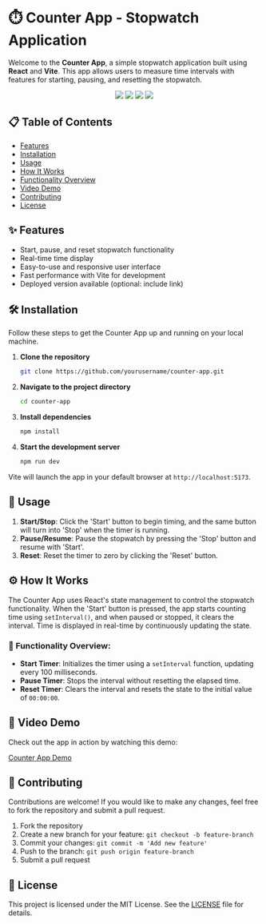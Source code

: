 # ⏱️ Counter App - Stopwatch Application

Welcome to the **Counter App**, a simple stopwatch application built using **React** and **Vite**. This app allows users to measure time intervals with features for starting, pausing, and resetting the stopwatch.

<p align="center">
  <img src="https://img.shields.io/badge/React-17.0.2-blue?style=for-the-badge&logo=react"/>
  <img src="https://img.shields.io/badge/Vite-3.0-646CFF?style=for-the-badge&logo=vite"/>
  <img src="https://img.shields.io/badge/npm-v8.5.5-red?style=for-the-badge&logo=npm"/>
  <img src="https://img.shields.io/badge/License-MIT-green.svg?style=for-the-badge"/>
</p>

## 📋 Table of Contents
- [Features](#features)
- [Installation](#installation)
- [Usage](#usage)
- [How It Works](#how-it-works)
- [Functionality Overview](#functionality-overview)
- [Video Demo](#video-demo)
- [Contributing](#contributing)
- [License](#license)

## ✨ Features

- Start, pause, and reset stopwatch functionality
- Real-time time display
- Easy-to-use and responsive user interface
- Fast performance with Vite for development
- Deployed version available (optional: include link)

## 🛠️ Installation

Follow these steps to get the Counter App up and running on your local machine.

1. **Clone the repository**
    ```bash
    git clone https://github.com/yourusername/counter-app.git
    ```
2. **Navigate to the project directory**
    ```bash
    cd counter-app
    ```
3. **Install dependencies**
    ```bash
    npm install
    ```
4. **Start the development server**
    ```bash
    npm run dev
    ```

Vite will launch the app in your default browser at `http://localhost:5173`.

## 🚀 Usage

1. **Start/Stop**: Click the 'Start' button to begin timing, and the same button will turn into 'Stop' when the timer is running.
2. **Pause/Resume**: Pause the stopwatch by pressing the 'Stop' button and resume with 'Start'.
3. **Reset**: Reset the timer to zero by clicking the 'Reset' button.

## ⚙️ How It Works

The Counter App uses React's state management to control the stopwatch functionality. When the 'Start' button is pressed, the app starts counting time using `setInterval()`, and when paused or stopped, it clears the interval. Time is displayed in real-time by continuously updating the state.

### 🔧 Functionality Overview:
- **Start Timer**: Initializes the timer using a `setInterval` function, updating every 100 milliseconds.
- **Pause Timer**: Stops the interval without resetting the elapsed time.
- **Reset Timer**: Clears the interval and resets the state to the initial value of `00:00:00`.

## 🎥 Video Demo

Check out the app in action by watching this demo:

[Counter App Demo](https://drive.google.com/file/d/1MAKsCsaovAavIkGXpT12kf53WAhgYal1/view?usp=sharing)

## 🤝 Contributing

Contributions are welcome! If you would like to make any changes, feel free to fork the repository and submit a pull request.

1. Fork the repository
2. Create a new branch for your feature: `git checkout -b feature-branch`
3. Commit your changes: `git commit -m 'Add new feature'`
4. Push to the branch: `git push origin feature-branch`
5. Submit a pull request

## 📄 License

This project is licensed under the MIT License. See the [LICENSE](LICENSE) file for details.
